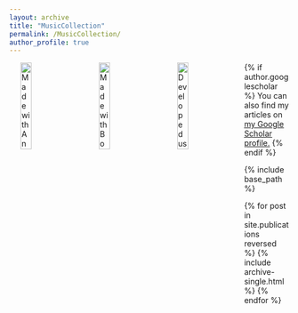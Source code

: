 ```yaml
---
layout: archive
title: "MusicCollection"
permalink: /MusicCollection/
author_profile: true
---
```


<img align="left" src=".images/NFR.jpg" width="20%" height="20%" alt="Made with Angular" title="Angular" hspace="20" />
<img align="left" src=".images/Melodrama.jpg" width="20%" height="20%" alt="Made with Bootstrap" title="Bootstrap" hspace="20"/>
<img align="left" src=".images/21.jpg" width="20%" height="20%" alt="Developed using Browsersync" title="Browsersync" hspace="20"/>

<!-- ![](/images/Album/NFR.jpg){:height="20%" width="20%"}   ![](/images/Album/Melodrama.jpg){:height="20%" width="20%"}    ![](/images/Album/21.jpg){:height="20%" width="20%"} -->


{% if author.googlescholar %}
  You can also find my articles on <u><a href="{{author.googlescholar}}">my Google Scholar profile</a>.</u>
{% endif %}

{% include base_path %}

{% for post in site.publications reversed %}
  {% include archive-single.html %}
{% endfor %}
